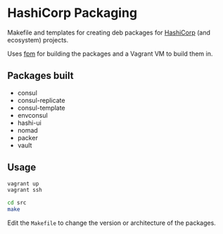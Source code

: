 HashiCorp Packaging
===================
Makefile and templates for creating deb packages for [HashiCorp](https://www.hashicorp.com)
(and ecosystem) projects.

Uses [fpm](https://github.com/jordansissel/fpm) for building the packages and a Vagrant VM to build them in.

Packages built
--------------

- consul
- consul-replicate
- consul-template
- envconsul
- hashi-ui
- nomad
- packer
- vault

Usage
-----

```bash
vagrant up
vagrant ssh

cd src
make
```

Edit the ``Makefile`` to change the version or architecture of the packages.
